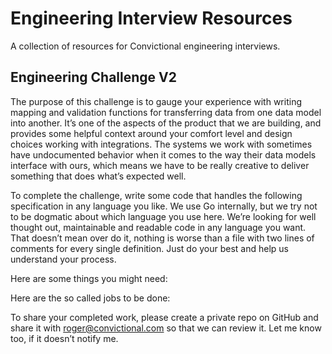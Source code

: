 # Engineering Interview Resources
A collection of resources for Convictional engineering interviews.

## Engineering Challenge V2

The purpose of this challenge is to gauge your experience with writing mapping and validation functions for transferring data from one data model into another. It’s one of the aspects of the product that we are building, and provides some helpful context around your comfort level and design choices working with integrations. The systems we work with sometimes have undocumented behavior when it comes to the way their data models interface with ours, which means we have to be really creative to deliver something that does what’s expected well. 

To complete the challenge, write some code that handles the following specification in any language you like. We use Go internally, but we try not to be dogmatic about which language you use here. We’re looking for well thought out, maintainable and readable code in any language you want. That doesn’t mean over do it, nothing is worse than a file with two lines of comments for every single definition. Just do your best and help us understand your process.

Here are some things you might need:


Here are the so called jobs to be done:


To share your completed work, please create a private repo on GitHub and share it with roger@convictional.com so that we can review it. Let me know too, if it doesn’t notify me.
